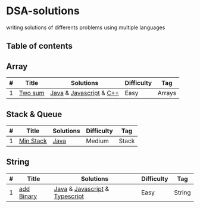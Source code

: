 # DSA-solutions
writing solutions of differents problems using multiple languages

## Table of contents

## Array

| # | Title | Solutions | Difficulty | Tag |
|---|-------|----------|------------|-----|
| 1 | [Two sum ](https://leetcode.com/problems/two-sum/)| [Java](./arrays/two%20sum/solution.java) & [Javascript](./arrays/two%20sum/solution.js) & [C++](./arrays/two%20sum/solution.cpp)| Easy | Arrays |

## Stack & Queue

| # | Title | Solutions | Difficulty | Tag |
|---|-------|----------|------------|-----|
| 1 | [Min Stack ](https://leetcode.com/problems/min-stack/)| [Java](./Stack-Queue/Min-stack/solution.java) | Medium | Stack |

## String

| # | Title | Solutions | Difficulty | Tag |
|---|-------|----------|------------|-----|
| 1 | [add Binary ](https://leetcode.com/problems/add-binary/)| [Java](./string/add%20binary/solution.java) & [Javascript](./string/add%20binary/solution.js) & [Typescript](./string/add%20binary/solution.ts) | Easy | String |



